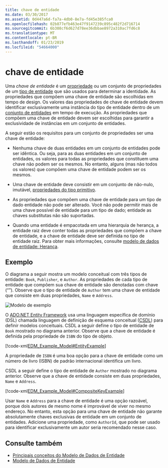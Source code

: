 ```yaml
---
title: chave de entidade
ms.date: 03/30/2017
ms.assetid: 0d447a6d-fa7a-4db0-8e7a-fd45e385fca0
ms.openlocfilehash: 02b877efb463e47f9147239c895c482f2d716714
ms.sourcegitcommit: 6b308cf6d627d78ee36dbbae8972a310ac7fd6c8
ms.translationtype: MT
ms.contentlocale: pt-BR
ms.lasthandoff: 01/23/2019
ms.locfileid: "54664000"
---
```

# <a name="entity-key"></a>chave de entidade
Uma *chave de entidade* é um [propriedade](../../../../docs/framework/data/adonet/property.md) ou um conjunto de propriedades de um [tipo de entidade](../../../../docs/framework/data/adonet/entity-type.md) que são usados para determinar a identidade. As propriedades que compõem uma chave de entidade são escolhidas em tempo de design. Os valores das propriedades de chave de entidade devem identificar exclusivamente uma instância do tipo de entidade dentro de um [conjunto de entidades](../../../../docs/framework/data/adonet/entity-set.md) em tempo de execução. As propriedades que compõem uma chave de entidade devem ser escolhidas para garantir a exclusividade de instâncias em um conjunto de entidades.  
  
 A seguir estão os requisitos para um conjunto de propriedades ser uma chave de entidade:  
  
-   Nenhuma chave de duas entidades em um conjunto de entidades pode ser idêntica. Ou seja, para as duas entidades em um conjunto de entidades, os valores para todas as propriedades que constituem uma chave não podem ser os mesmos. No entanto, alguns (mas não todos os valores) que compõem uma chave de entidade podem ser os mesmos.  
  
-   Uma chave de entidade deve consistir em um conjunto de não-nulo, imutável, [propriedades do tipo primitivo](../../../../docs/framework/data/adonet/entity-data-model-primitive-data-types.md).  
  
-   As propriedades que compõem uma chave de entidade para um tipo de dado entidade não pode ser alterado. Você não pode permitir mais de uma chave possível de entidade para um tipo de dado; entidade as chaves substitutas não são suportadas.  
  
-   Quando uma entidade é empacotada em uma hierarquia de herança, a entidade raiz deve conter todas as propriedades que compõem a chave de entidade, e a chave de entidade deve ser definida no tipo de entidade raiz. Para obter mais informações, consulte [modelo de dados de entidade: Herança](../../../../docs/framework/data/adonet/entity-data-model-inheritance.md).  
  
## <a name="example"></a>Exemplo  
 O diagrama a seguir mostra um modelo conceitual com três tipos de entidade: `Book`, `Publisher`, e `Author`. As propriedades de cada tipo de entidade que compõem sua chave de entidade são denotadas com chave (“”). Observe que o tipo de entidade de `Author` tem uma chave de entidade que consiste em duas propriedades, `Name` e `Address`.  
  
 ![Modelo de exemplo](../../../../docs/framework/data/adonet/media/examplemodel.gif "ExampleModel")  
  
 O [ADO.NET Entity Framework](../../../../docs/framework/data/adonet/ef/index.md) usa uma linguagem específica de domínio (DSL) chamada linguagem de definição de esquema conceitual ([CSDL](../../../../docs/framework/data/adonet/ef/language-reference/csdl-specification.md)) para definir modelos conceituais. CSDL a seguir define o tipo de entidade de `Book` mostrado no diagrama anterior. Observe que a chave de entidade é definida pela propriedade de `ISBN` do tipo de objeto.  
  
 [!code-xml[EDM_Example_Model#EntityExample](../../../../samples/snippets/xml/VS_Snippets_Data/edm_example_model/xml/books.edmx#entityexample)]  
  
 A propriedade de `ISBN` é uma boa opção para a chave de entidade como um número de livro (ISBN) de padrão internacional identifica um livro.  
  
 CSDL a seguir define o tipo de entidade de `Author` mostrado no diagrama anterior. Observe que a chave de entidade consiste em duas propriedades, `Name` e `Address`.  
  
 [!code-xml[EDM_Example_Model#CompositeKeyExample](../../../../samples/snippets/xml/VS_Snippets_Data/edm_example_model/xml/books.edmx#compositekeyexample)]  
  
 Usar `Name` e `Address` para a chave de entidade é uma opção razoável, porque dois autores de mesmo nome é improvável de viver no mesmo endereço. No entanto, esta opção para uma chave de entidade não garante absolutamente chaves exclusivas de entidade em um conjunto de entidades. Adicione uma propriedade, como `AuthorId`, que pode ser usado para identificar exclusivamente um autor seria recomendado nesse caso.  
  
## <a name="see-also"></a>Consulte também
- [Principais conceitos do Modelo de Dados de Entidade](../../../../docs/framework/data/adonet/entity-data-model-key-concepts.md)
- [Modelo de Dados de Entidade](../../../../docs/framework/data/adonet/entity-data-model.md)
